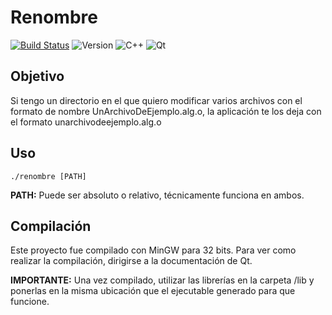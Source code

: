 # Renombre
[![Build Status](https://travis-ci.org/marcoshuck/renombre.svg?branch=master)](https://travis-ci.org/marcoshuck/renombre) ![Version](https://img.shields.io/badge/version-1.0.1-blue.svg) ![C++](https://img.shields.io/badge/c++-11-orange.svg) ![Qt](https://img.shields.io/badge/qt-5.10.1-green.svg) 

## Objetivo
Si tengo un directorio en el que quiero modificar varios archivos con el formato de nombre UnArchivoDeEjemplo.alg.o, la aplicación te los deja con el formato unarchivodeejemplo.alg.o

## Uso
```
./renombre [PATH]
```
**PATH:** Puede ser absoluto o relativo, técnicamente funciona en ambos.

## Compilación
Este proyecto fue compilado con MinGW para 32 bits. Para ver como realizar la compilación, dirigirse a la documentación de Qt.

**IMPORTANTE:** Una vez compilado, utilizar las librerías en la carpeta /lib y ponerlas en la misma ubicación que el ejecutable generado para que funcione.
